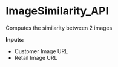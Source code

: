# ImageSimilarity_API
Computes the similarity between 2 images

<b>Inputs:</b> </br>
- Customer Image URL
- Retail Image URL
